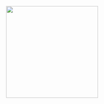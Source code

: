 
<img src="https://user-images.githubusercontent.com/28218106/175168962-343a2212-fc3c-4de0-b5ad-82e81fca95d4.gif" width="250" height="250"/>


<!---
kiranHR/kiranHR is a ✨ special ✨ repository because its `README.md` (this file) appears on your GitHub profile.
You can click the Preview link to take a look at your changes.
--->
